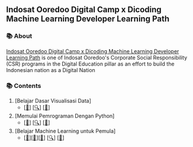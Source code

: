 ## Indosat Ooredoo Digital Camp x Dicoding Machine Learning Developer Learning Path

### 📚 About
[Indosat Ooredoo Digital Camp x Dicoding Machine Learning Developer Learning Path](https://www.dicoding.com/learningpaths/30) is one of Indosat Ooredoo's Corporate Social Responsibility (CSR) programs in the Digital Education pillar as an effort to build the Indonesian nation as a Digital Nation

### 📚 Contents

1. [Belajar Dasar Visualisasi Data]
    - [[📂](https://github.com/RaharditoDio/IDCamp-Machine-Learning-Developer-Learning-Path/blob/main/Latihan%20Modul%201)] [[🔍](https://www.dicoding.com/academies/177/tutorials)] [[📃](https://www.dicoding.com/certificates/ERZR5DGOWPYV)]
2. [Memulai Pemrograman Dengan Python]
    - [[📂]()] [[🔍](https://www.dicoding.com/academies/86/tutorials)] [[📃](https://www.dicoding.com/certificates/QLZ98GDWEX5D)]
3. [Belajar Machine Learning untuk Pemula]
    - [[📂](https://github.com/RaharditoDio/IDCamp-Machine-Learning-Developer-Learning-Path/blob/main/Latihan%20Modul%203.ipynb)][[📂](https://github.com/RaharditoDio/IDCamp-Machine-Learning-Developer-Learning-Path/blob/main/Latihan%20Tensor%20Flow.ipynb)][[📂](https://github.com/RaharditoDio/IDCamp-Machine-Learning-Developer-Learning-Path/blob/main/Proyek_Akhir_Modul_3.ipynb)] [[🔍](https://www.dicoding.com/academies/184/tutorials)] [[📃](https://www.dicoding.com/certificates/1RXYYONG1XVM)]
